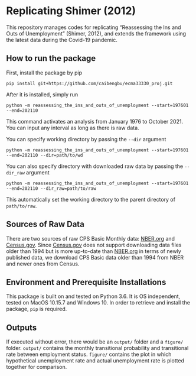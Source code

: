 # Replicating Shimer (2012)

This repository manages codes for replicating “Reassessing the Ins and Outs of Unemployment” (Shimer, 2012), and extends the framework using the latest data during the Covid-19 pandemic.

## How to run the package
First, install the package by pip
```
pip install git+https://github.com/caibengbu/ecma33330_proj.git
```
After it is installed, simply run
```
python -m reassessing_the_ins_and_outs_of_unemployment --start=197601 --end=202110
```
This command activates an analysis from January 1976 to October 2021. You can input any interval as long as there is raw data.

You can specify working directory by passing the `--dir` argument
```
python -m reassessing_the_ins_and_outs_of_unemployment --start=197601 --end=202110 --dir=path/to/wd
```
You can also specify directory with downloaded raw data by passing the `--dir_raw` argument
```
python -m reassessing_the_ins_and_outs_of_unemployment --start=197601 --end=202110 --dir_raw=path/to/raw
```
This automatically set the working directory to the parent directory of `path/to/raw`.
## Sources of Raw Data
There are two sources of raw CPS Basic Monthly data: [NBER.org](https://data.nber.org/cps-basic2/) and [Census.gov](https://www.census.gov/data/datasets/time-series/demo/cps/cps-basic.html). Since [Census.gov](https://www.census.gov/data/datasets/time-series/demo/cps/cps-basic.html) does not support downloading data files older than 1994 but is more up-to-date than [NBER.org](https://data.nber.org/cps-basic2/) in terms of newly published data, we download CPS Basic data older than 1994 from NBER and newer ones from Census.

## Environment and Prerequisite Installations
This package is built on and tested on Python 3.6. It is OS independent, tested on MacOS 10.15.7 and Windows 10. In order to retrieve and install the package, `pip` is required.

## Outputs
If executed without error, there would be an `output/` folder and a `figure/` folder. `output/` contains the monthly transitional probability and transitional rate between employment status. `figure/` contains the plot in which hypothetical unemployment rate and actual unemployment rate is plotted together for comparison.
